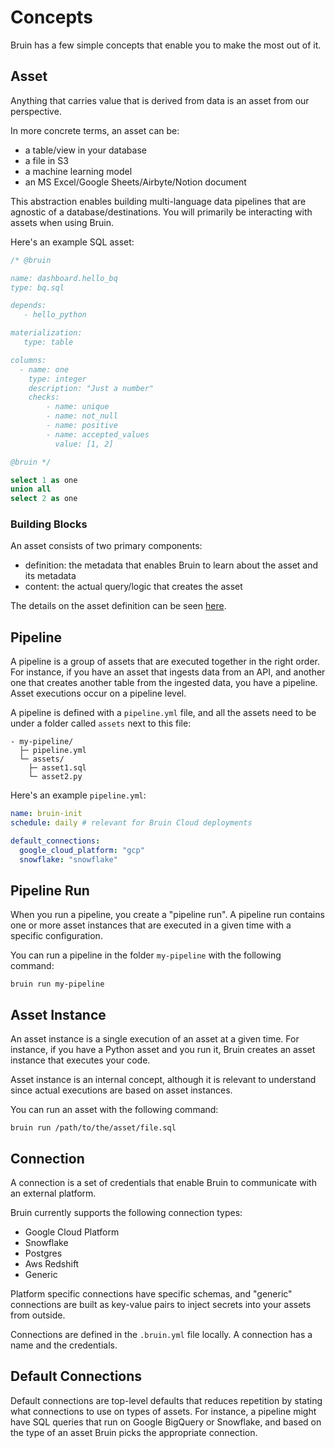 # Concepts

Bruin has a few simple concepts that enable you to make the most out of it.

## Asset
Anything that carries value that is derived from data is an asset from our perspective.

In more concrete terms, an asset can be:
- a table/view in your database
- a file in S3
- a machine learning model
- an MS Excel/Google Sheets/Airbyte/Notion document

This abstraction enables building multi-language data pipelines that are agnostic of a database/destinations.
You will primarily be interacting with assets when using Bruin.

Here's an example SQL asset:

```sql
/* @bruin

name: dashboard.hello_bq
type: bq.sql

depends:
   - hello_python

materialization:
   type: table

columns:
  - name: one
    type: integer
    description: "Just a number"
    checks:
        - name: unique
        - name: not_null
        - name: positive
        - name: accepted_values
          value: [1, 2]

@bruin */

select 1 as one
union all
select 2 as one
```
### Building Blocks
An asset consists of two primary components:
- definition: the metadata that enables Bruin to learn about the asset and its metadata
- content: the actual query/logic that creates the asset

The details on the asset definition can be seen [here](../assets/definition-schema.md).

## Pipeline

A pipeline is a group of assets that are executed together in the right order. 
For instance, if you have an asset that ingests data from an API, and another one that creates another table from the ingested data, you have a pipeline.
Asset executions occur on a pipeline level.

A pipeline is defined with a `pipeline.yml` file, and all the assets need to be under a folder called `assets` next to this file:
```
- my-pipeline/
  ├─ pipeline.yml
  └─ assets/
    ├─ asset1.sql
    └─ asset2.py
```

Here's an example `pipeline.yml`:
```yaml
name: bruin-init
schedule: daily # relevant for Bruin Cloud deployments

default_connections:
  google_cloud_platform: "gcp"
  snowflake: "snowflake"
```

## Pipeline Run
When you run a pipeline, you create a "pipeline run". A pipeline run contains one or more asset instances that are executed in a given time with a specific configuration.

You can run a pipeline in the folder `my-pipeline` with the following command:
```shell
bruin run my-pipeline
```

## Asset Instance
An asset instance is a single execution of an asset at a given time. 
For instance, if you have a Python asset and you run it, Bruin creates an asset instance that executes your code.

Asset instance is an internal concept, although it is relevant to understand since actual executions are based on asset instances.

You can run an asset with the following command:
```shell
bruin run /path/to/the/asset/file.sql
```

## Connection
A connection is a set of credentials that enable Bruin to communicate with an external platform. 

Bruin currently supports the following connection types:
- Google Cloud Platform
- Snowflake
- Postgres
- Aws Redshift
- Generic

Platform specific connections have specific schemas, and "generic" connections are built as key-value pairs to inject secrets into your assets from outside. 

Connections are defined in the `.bruin.yml` file locally. A connection has a name and the credentials.

## Default Connections
Default connections are top-level defaults that reduces repetition by stating what connections to use on types of assets.
For instance, a pipeline might have SQL queries that run on Google BigQuery or Snowflake, and based on the type of an asset Bruin picks the appropriate connection.
